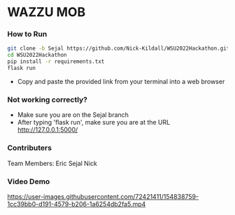 # WAZZU MOB

### How to Run

```bash
git clone -b Sejal https://github.com/Nick-Kildall/WSU2022Hackathon.git
cd WSU2022Hackathon
pip install -r requirements.txt
flask run
```

- Copy and paste the provided link from your terminal into a web browser

### Not working correctly?

- Make sure you are on the Sejal branch
- After typing 'flask run', make sure you are at the URL http://127.0.0.1:5000/

### Contributers 

Team Members:
Eric
Sejal
Nick

### Video Demo


https://user-images.githubusercontent.com/72421411/154838759-1cc39bb0-d191-4579-b206-1a6254db2fa5.mp4
